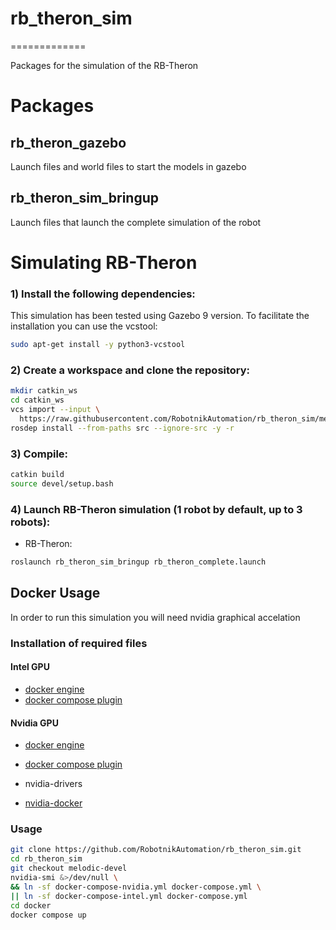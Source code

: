 # rb_theron_sim

=============

Packages for the simulation of the RB-Theron

<h1> Packages </h1>

<h2>rb_theron_gazebo</h2>

Launch files and world files to start the models in gazebo

<h2>rb_theron_sim_bringup</h2>

Launch files that launch the complete simulation of the robot



<h1>Simulating RB-Theron</h1>

### 1) Install the following dependencies:

This simulation has been tested using Gazebo 9 version. To facilitate the installation you can use the vcstool:

```bash
sudo apt-get install -y python3-vcstool
```

### 2) Create a workspace and clone the repository:

```bash
mkdir catkin_ws
cd catkin_ws
vcs import --input \
  https://raw.githubusercontent.com/RobotnikAutomation/rb_theron_sim/melodic-devel/repos/rb_theron_sim.repos
rosdep install --from-paths src --ignore-src -y -r
```

### 3) Compile:

```bash
catkin build
source devel/setup.bash
```


### 4) Launch RB-Theron simulation (1 robot by default, up to 3 robots):
- RB-Theron:

```bash
roslaunch rb_theron_sim_bringup rb_theron_complete.launch
```


## Docker Usage

In order to run this simulation you will need nvidia graphical accelation

### Installation of required files

#### Intel GPU

- [docker engine](https://docs.docker.com/engine/install/ubuntu/)
- [docker compose plugin](https://docs.docker.com/compose/install/linux/)

#### Nvidia GPU

- [docker engine](https://docs.docker.com/engine/install/ubuntu/)

- [docker compose plugin](https://docs.docker.com/compose/install/linux/)

- nvidia-drivers

- [nvidia-docker](https://docs.nvidia.com/datacenter/cloud-native/container-toolkit/install-guide.html#docker)

### Usage

```bash
git clone https://github.com/RobotnikAutomation/rb_theron_sim.git
cd rb_theron_sim
git checkout melodic-devel
nvidia-smi &>/dev/null \
&& ln -sf docker-compose-nvidia.yml docker-compose.yml \
|| ln -sf docker-compose-intel.yml docker-compose.yml
cd docker
docker compose up
```
